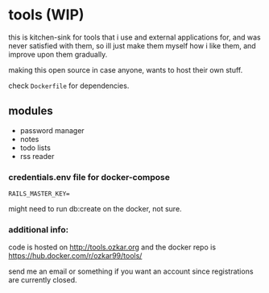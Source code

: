 # tools (WIP)

this is kitchen-sink for tools that i use and external applications for, and was never satisfied with them,
so ill just make them myself how i like them, and improve upon them gradually.

making this open source in case anyone, wants to host their own stuff.

check `Dockerfile` for dependencies.

## modules

- password manager
- notes
- todo lists
- rss reader

### credentials.env file for docker-compose
```
RAILS_MASTER_KEY=
```

might need to run db:create on the docker, not sure.

### additional info:
code is hosted on <http://tools.ozkar.org> and the docker repo is <https://hub.docker.com/r/ozkar99/tools/>

send me an email or something if you want an account since registrations are currently closed.